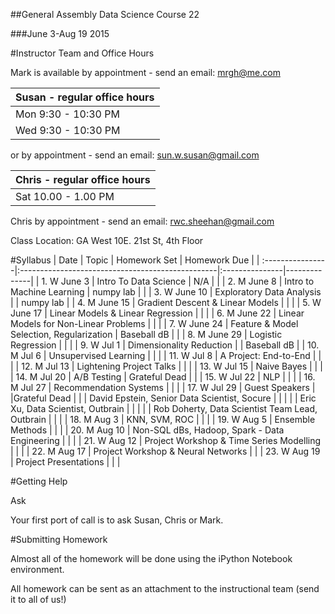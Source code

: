 ##General Assembly Data Science Course 22 

###June 3-Aug 19 2015

#Instructor Team and Office Hours

Mark is available by appointment - send an email: mrgh@me.com



|  Susan - regular office hours | 
| :------------ |
| Mon  9:30 - 10:30 PM    | 
| Wed 9:30 - 10:30 PM   |     

or by appointment - send an email: sun.w.susan@gmail.com


|  Chris - regular office hours | 
| :------------ |
| Sat  10.00 - 1.00 PM    | 

Chris by appointment - send an email: rwc.sheehan@gmail.com

Class Location: GA West 10E. 21st St, 4th Floor

#Syllabus
| Date             | Topic                                            | Homework Set   | Homework Due |
| :----------------|:-------------------------------------------------|:---------------|--------------|
| 1. W June 3    | Intro To Data Science                            | N/A            |              |
| 2. M June 8    | Intro to Machine Learning                        | numpy lab      |              |
| 3. W June 10   | Exploratory Data Analysis                        |                | numpy lab    |
| 4. M June 15   | Gradient Descent & Linear Models                 |                |              |
| 5. W June 17   | Linear Models & Linear Regression                |                |              |
| 6. M June 22   | Linear Models for Non-Linear Problems            |                |              |
| 7. W June 24   | Feature & Model Selection, Regularization        | Baseball dB    |              |
| 8. M June 29   | Logistic Regression                              |                |              |
| 9. W Jul 1     | Dimensionality Reduction                         |                | Baseball dB  |
| 10. M Jul 6    | Unsupervised Learning                            |                |              |
| 11. W Jul 8    | A Project: End-to-End                            |                |              |
| 12. M Jul 13   | Lightening Project Talks                         |                |              |
| 13. W Jul 15   | Naive Bayes                                      |                |              |
| 14. M Jul 20   | A/B Testing                                      | Grateful Dead  |              |
| 15. W Jul 22   | NLP                                              |                |              |
| 16. M Jul 27   | Recommendation Systems                           |                |              |
| 17. W Jul 29   | Guest Speakers                                   |                |Grateful Dead |
|                | David Epstein, Senior Data Scientist, Socure     |                |              |
|                | Eric Xu, Data Scientist, Outbrain                |                |              |
|                | Rob Doherty, Data Scientist Team Lead, Outbrain  |                |              |
| 18. M Aug 3    | KNN, SVM, ROC                                    |                |              |
| 19. W Aug 5    | Ensemble Methods                                 |                |              |
| 20. M Aug 10   | Non-SQL dBs, Hadoop, Spark - Data Engineering    |                |              |
| 21. W Aug 12   | Project Workshop & Time Series Modelling         |                |              |
| 22. M Aug 17   | Project Workshop & Neural Networks               |                |
| 23. W Aug 19   | Project Presentations                            |                |              |

#Getting Help

Ask

Your first port of call is to ask Susan, Chris or Mark.

#Submitting Homework

Almost all of the homework will be done using the iPython Notebook environment. 

All homework can be sent as an attachment to the instructional team (send it to all of us!)
